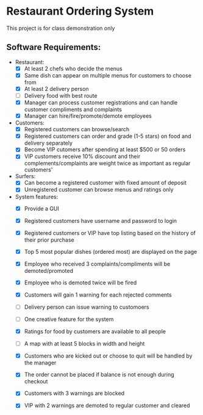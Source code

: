# Restaurant Ordering System
This project is for class demonstration only
## Software Requirements:
- Restaurant:
  * [x] At least 2 chefs who decide the menus
  * [x] Same dish can appear on multiple menus for customers to choose from
  * [x] At least 2 delivery person
  * [ ] Delivery food with best route
  * [x] Manager can process customer registrations and can handle customer compliments and complaints
  * [x] Manager can hire/fire/promote/demote employees
- Customers: 
  * [x] Registered customers can browse/search
  * [x] Registered customers can order and grade (1-5 stars) on food and delivery separately
  * [x] Become VIP cutomers after spending at least $500 or 50 orders
  * [x] VIP customers receive 10% discount and their complements/complaints are weight twice as important as regular customers'
- Surfers:
  * [x] Can become a registered customer with fixed amount of deposit
  * [x] Unregistered customer can browse menus and ratings only
- System features:
  * [x] Provide a GUI
  * [x] Registered customers have username and password to login
  * [x] Registered customers or VIP have top listing based on the history of their prior purchase
  * [x] Top 5 most popular dishes (ordered most) are displayed on the page
  * [x] Employee who received 3 complaints/compliments will be demoted/promoted
  * [x] Employee who is demoted twice will be fired
  * [x] Customers will gain 1 warning for each rejected comments
  * [ ] Delivery person can issue warning to customoers
  * [ ] One creative feature for the system
  * [x] Ratings for food by customers are available to all people
  * [ ] A map with at least 5 blocks in width and height
  * [x] Customers who are kicked out or choose to quit will be handled by the manager
  * [x] The order cannot be placed if balance is not enough during checkout
  * [x] Customers with 3 warnings are blocked
  * [x] VIP with 2 warnings are demoted to regular customer and cleared
  
